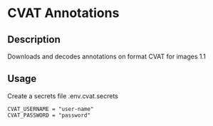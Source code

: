 # CVAT Annotations

## Description
Downloads and decodes annotations on format CVAT for images 1.1

## Usage
Create a secrets file .env.cvat.secrets
```
CVAT_USERNAME = "user-name"
CVAT_PASSWORD = "password"
```
